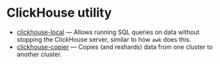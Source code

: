 # ClickHouse utility

* [clickhouse-local](clickhouse-local.md#utils-clickhouse-local) — Allows running SQL queries on data without stopping the ClickHouse server, similar to how `awk` does this.
* [clickhouse-copier](clickhouse-copier.md#utils-clickhouse-copier) — Copies (and reshards) data from one cluster to another cluster.

